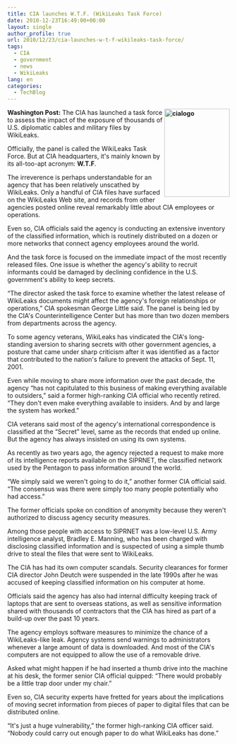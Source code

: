 ```yaml
---
title: CIA launches W.T.F. (WikiLeaks Task Force)
date: 2010-12-23T16:49:00+00:00
layout: single
author_profile: true
url: 2010/12/23/cia-launches-w-t-f-wikileaks-task-force/
tags:
  - CIA
  - government
  - news
  - WikiLeaks
lang: en
categories: 
  - TechBlog
---
```

**[<img title="cialogo" border="0" alt="cialogo" align="right" src="http://lh3.ggpht.com/_vaUVXcmC3OI/TRN2pHkHrzI/AAAAAAAADhw/lJCojJqeRWs/cialogo_thumb%5B2%5D.jpg?imgmax=800" width="148" height="200" />](http://lh4.ggpht.com/_vaUVXcmC3OI/TRN2ngRK73I/AAAAAAAADhs/2tBO2jKzCVs/s1600-h/cialogo%5B4%5D.jpg)Washington Post:** The CIA has launched a task force to assess the impact of the exposure of thousands of U.S. diplomatic cables and military files by WikiLeaks.

Officially, the panel is called the WikiLeaks Task Force. But at CIA headquarters, it's mainly known by its all-too-apt acronym: **W.T.F**.

The irreverence is perhaps understandable for an agency that has been relatively unscathed by WikiLeaks. Only a handful of CIA files have surfaced on the WikiLeaks Web site, and records from other agencies posted online reveal remarkably little about CIA employees or operations.

Even so, CIA officials said the agency is conducting an extensive inventory of the classified information, which is routinely distributed on a dozen or more networks that connect agency employees around the world.

And the task force is focused on the immediate impact of the most recently released files. One issue is whether the agency's ability to recruit informants could be damaged by declining confidence in the U.S. government's ability to keep secrets.

“The director asked the task force to examine whether the latest release of WikiLeaks documents might affect the agency's foreign relationships or operations,” CIA spokesman George Little said. The panel is being led by the CIA's Counterintelligence Center but has more than two dozen members from departments across the agency.

To some agency veterans, WikiLeaks has vindicated the CIA's long-standing aversion to sharing secrets with other government agencies, a posture that came under sharp criticism after it was identified as a factor that contributed to the nation's failure to prevent the attacks of Sept. 11, 2001.

Even while moving to share more information over the past decade, the agency “has not capitulated to this business of making everything available to outsiders,” said a former high-ranking CIA official who recently retired. “They don't even make everything available to insiders. And by and large the system has worked.”

CIA veterans said most of the agency's international correspondence is classified at the “Secret” level, same as the records that ended up online. But the agency has always insisted on using its own systems.

As recently as two years ago, the agency rejected a request to make more of its intelligence reports available on the SIPRNET, the classified network used by the Pentagon to pass information around the world.

“We simply said we weren't going to do it,” another former CIA official said. “The consensus was there were simply too many people potentially who had access.”

The former officials spoke on condition of anonymity because they weren't authorized to discuss agency security measures.

Among those people with access to SIPRNET was a low-level U.S. Army intelligence analyst, Bradley E. Manning, who has been charged with disclosing classified information and is suspected of using a simple thumb drive to steal the files that were sent to WikiLeaks.

The CIA has had its own computer scandals. Security clearances for former CIA director John Deutch were suspended in the late 1990s after he was accused of keeping classified information on his computer at home.

Officials said the agency has also had internal difficulty keeping track of laptops that are sent to overseas stations, as well as sensitive information shared with thousands of contractors that the CIA has hired as part of a build-up over the past 10 years.

The agency employs software measures to minimize the chance of a WikiLeaks-like leak. Agency systems send warnings to administrators whenever a large amount of data is downloaded. And most of the CIA's computers are not equipped to allow the use of a removable drive.

Asked what might happen if he had inserted a thumb drive into the machine at his desk, the former senior CIA official quipped: “There would probably be a little trap door under my chair.”

Even so, CIA security experts have fretted for years about the implications of moving secret information from pieces of paper to digital files that can be distributed online.

“It's just a huge vulnerability,” the former high-ranking CIA officer said. “Nobody could carry out enough paper to do what WikiLeaks has done.”